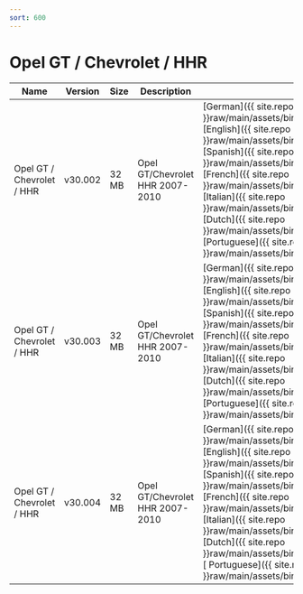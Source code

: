 ```yaml
---
sort: 600
---
```

# Opel GT / Chevrolet / HHR

| Name | Version | Size | Description | Languages |
| --- | --- | --- | --- | --- |
| Opel GT / Chevrolet / HHR | v30.002 | 32 MB | Opel GT/Chevrolet HHR 2007-2010 | [German]({{ site.repo }}raw/main/assets/binfiles/tech2_card_opel_gt_chevrolet_hhr_v30.002_de.zip)<br>[English]({{ site.repo }}raw/main/assets/binfiles/tech2_card_opel_gt_chevrolet_hhr_v30.002_en.zip)<br>[Spanish]({{ site.repo }}raw/main/assets/binfiles/tech2_card_opel_gt_chevrolet_hhr_v30.002_es.zip)<br>[French]({{ site.repo }}raw/main/assets/binfiles/tech2_card_opel_gt_chevrolet_hhr_v30.002_fr.zip)<br>[Italian]({{ site.repo }}raw/main/assets/binfiles/tech2_card_opel_gt_chevrolet_hhr_v30.002_it.zip)<br>[Dutch]({{ site.repo }}raw/main/assets/binfiles/tech2_card_opel_gt_chevrolet_hhr_v30.002_nl.zip)<br>[Portuguese]({{ site.repo }}raw/main/assets/binfiles/tech2_card_opel_gt_chevrolet_hhr_v30.002_pt.zip) |
| Opel GT / Chevrolet / HHR | v30.003 | 32 MB | Opel GT/Chevrolet HHR 2007-2010 | [German]({{ site.repo }}raw/main/assets/binfiles/tech2_card_opel_gt_chevrolet_hhr_v30.003_de.zip)<br>[English]({{ site.repo }}raw/main/assets/binfiles/tech2_card_opel_gt_chevrolet_hhr_v30.003_en.zip)<br>[Spanish]({{ site.repo }}raw/main/assets/binfiles/tech2_card_opel_gt_chevrolet_hhr_v30.003_es.zip)<br>[French]({{ site.repo }}raw/main/assets/binfiles/tech2_card_opel_gt_chevrolet_hhr_v30.003_fr.zip)<br>[Italian]({{ site.repo }}raw/main/assets/binfiles/tech2_card_opel_gt_chevrolet_hhr_v30.003_it.zip)<br>[Dutch]({{ site.repo }}raw/main/assets/binfiles/tech2_card_opel_gt_chevrolet_hhr_v30.003_nl.zip)<br>[Portuguese]({{ site.repo }}raw/main/assets/binfiles/tech2_card_opel_gt_chevrolet_hhr_v30.003_pt.zip) |
| Opel GT / Chevrolet / HHR | v30.004 | 32 MB | Opel GT/Chevrolet HHR 2007-2010 | [German]({{ site.repo }}raw/main/assets/binfiles/tech2_card_opel_gt_chevrolet_hhr_v30.004_de.zip)<br>[English]({{ site.repo }}raw/main/assets/binfiles/tech2_card_opel_gt_chevrolet_hhr_v30.004_en.zip)<br>[Spanish]({{ site.repo }}raw/main/assets/binfiles/tech2_card_opel_gt_chevrolet_hhr_v30.004_es.zip)<br>[French]({{ site.repo }}raw/main/assets/binfiles/tech2_card_opel_gt_chevrolet_hhr_v30.004_fr.zip)<br>[Italian]({{ site.repo }}raw/main/assets/binfiles/tech2_card_opel_gt_chevrolet_hhr_v30.004_it.zip)<br>[Dutch]({{ site.repo }}raw/main/assets/binfiles/tech2_card_opel_gt_chevrolet_hhr_v30.004_nl.zip)<br>[ Portuguese]({{ site.repo }}raw/main/assets/binfiles/tech2_card_opel_gt_chevrolet_hhr_v30.004_pt.zip) |
